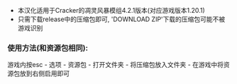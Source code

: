 - 本汉化适用于Cracker的凋灵风暴模组4.2.1版本(对应游戏版本1.20.1)
- 只需下载release中的压缩包即可, 'DOWNLOAD ZIP'下载的压缩包可能不被游戏识别
### 使用方法(和资源包相同):
游戏内按esc - 选项 - 资源包 - 打开文件夹 - 将压缩包放入文件夹 - 在游戏中将资源包放到右侧启用即可